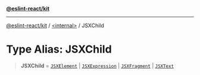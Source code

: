 [**@eslint-react/kit**](../../README.md)

***

[@eslint-react/kit](../../README.md) / [\<internal\>](../README.md) / JSXChild

# Type Alias: JSXChild

> **JSXChild** = [`JSXElement`](../interfaces/JSXElement-1.md) \| [`JSXExpression`](JSXExpression.md) \| [`JSXFragment`](../interfaces/JSXFragment-1.md) \| [`JSXText`](../interfaces/JSXText-1.md)

